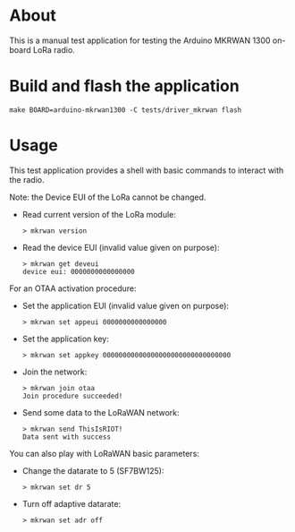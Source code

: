 # About

This is a manual test application for testing the Arduino MKRWAN 1300 on-board
LoRa radio.

# Build and flash the application

    make BOARD=arduino-mkrwan1300 -C tests/driver_mkrwan flash

# Usage

This test application provides a shell with basic commands to interact with
the radio.

Note: the Device EUI of the LoRa cannot be changed.

* Read current version of the LoRa module:

      > mkrwan version


* Read the device EUI (invalid value given on purpose):

      > mkrwan get deveui
      device eui: 0000000000000000

For an OTAA activation procedure:

* Set the application EUI (invalid value given on purpose):

      > mkrwan set appeui 0000000000000000

* Set the application key:

      > mkrwan set appkey 00000000000000000000000000000000

* Join the network:

      > mkrwan join otaa
      Join procedure succeeded!

* Send some data to the LoRaWAN network:

      > mkrwan send ThisIsRIOT!
      Data sent with success

You can also play with LoRaWAN basic parameters:

* Change the datarate to 5 (SF7BW125):

      > mkrwan set dr 5

* Turn off adaptive datarate:

      > mkrwan set adr off
